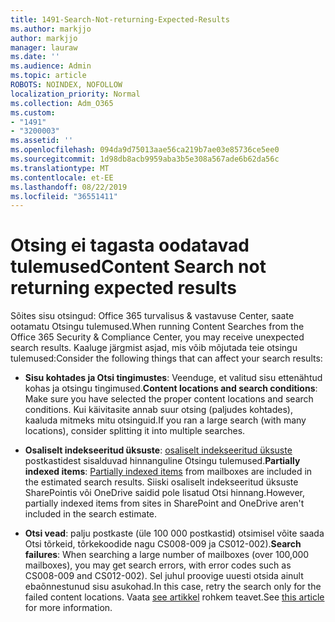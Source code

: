 ```yaml
---
title: 1491-Search-Not-returning-Expected-Results
ms.author: markjjo
author: markjjo
manager: lauraw
ms.date: ''
ms.audience: Admin
ms.topic: article
ROBOTS: NOINDEX, NOFOLLOW
localization_priority: Normal
ms.collection: Adm_O365
ms.custom:
- "1491"
- "3200003"
ms.assetid: ''
ms.openlocfilehash: 094da9d75013aae56ca219b7ae03e85736ce5ee0
ms.sourcegitcommit: 1d98db8acb9959aba3b5e308a567ade6b62da56c
ms.translationtype: MT
ms.contentlocale: et-EE
ms.lasthandoff: 08/22/2019
ms.locfileid: "36551411"
---
```

# <a name="content-search-not-returning-expected-results"></a><span data-ttu-id="73a36-102">Otsing ei tagasta oodatavad tulemused</span><span class="sxs-lookup"><span data-stu-id="73a36-102">Content Search not returning expected results</span></span>

<span data-ttu-id="73a36-103">Sõites sisu otsingud: Office 365 turvalisus & vastavuse Center, saate ootamatu Otsingu tulemused.</span><span class="sxs-lookup"><span data-stu-id="73a36-103">When running Content Searches from the Office 365 Security & Compliance Center, you may receive unexpected search results.</span></span> <span data-ttu-id="73a36-104">Kaaluge järgmist asjad, mis võib mõjutada teie otsingu tulemused:</span><span class="sxs-lookup"><span data-stu-id="73a36-104">Consider the following things that can affect your search results:</span></span>

- <span data-ttu-id="73a36-105">**Sisu kohtades ja Otsi tingimustes**: Veenduge, et valitud sisu ettenähtud kohas ja otsingu tingimused.</span><span class="sxs-lookup"><span data-stu-id="73a36-105">**Content locations and search conditions**: Make sure you have selected the proper content locations and search conditions.</span></span> <span data-ttu-id="73a36-106">Kui käivitasite annab suur otsing (paljudes kohtades), kaaluda mitmeks mitu otsinguid.</span><span class="sxs-lookup"><span data-stu-id="73a36-106">If you ran a large search (with many locations), consider splitting it into multiple searches.</span></span>

- <span data-ttu-id="73a36-107">**Osaliselt indekseeritud üksuste**: [osaliselt indekseeritud üksuste](https://docs.microsoft.com/office365/securitycompliance/partially-indexed-items-in-content-search) postkastidest sisalduvad hinnanguline Otsingu tulemused.</span><span class="sxs-lookup"><span data-stu-id="73a36-107">**Partially indexed items**:  [Partially indexed items](https://docs.microsoft.com/office365/securitycompliance/partially-indexed-items-in-content-search) from mailboxes are included in the estimated search results.</span></span> <span data-ttu-id="73a36-108">Siiski osaliselt indekseeritud üksuste SharePointis või OneDrive saidid pole lisatud Otsi hinnang.</span><span class="sxs-lookup"><span data-stu-id="73a36-108">However, partially indexed items from sites in SharePoint and OneDrive aren't included in the search estimate.</span></span>

- <span data-ttu-id="73a36-109">**Otsi vead**: palju postkaste (üle 100 000 postkastid) otsimisel võite saada Otsi tõrkeid, tõrkekoodide nagu CS008-009 ja CS012-002).</span><span class="sxs-lookup"><span data-stu-id="73a36-109">**Search failures**: When searching a large number of mailboxes (over 100,000 mailboxes), you may get search errors, with error codes such as CS008-009 and CS012-002).</span></span> <span data-ttu-id="73a36-110">Sel juhul proovige uuesti otsida ainult ebaõnnestunud sisu asukohad.</span><span class="sxs-lookup"><span data-stu-id="73a36-110">In this case, retry the search only for the failed content locations.</span></span> <span data-ttu-id="73a36-111">Vaata [see artikkel](https://docs.microsoft.com/office365/securitycompliance/retry-failed-content-search) rohkem teavet.</span><span class="sxs-lookup"><span data-stu-id="73a36-111">See  [this article](https://docs.microsoft.com/office365/securitycompliance/retry-failed-content-search) for more information.</span></span>
